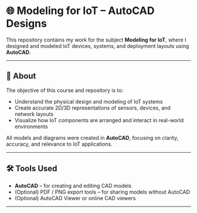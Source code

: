 # 🌐 Modeling for IoT – AutoCAD Designs

This repository contains my work for the subject **Modeling for IoT**, where I designed and modeled IoT devices, systems, and deployment layouts using **AutoCAD**.

---

## 📌 About

The objective of this course and repository is to:
- Understand the physical design and modeling of IoT systems
- Create accurate 2D/3D representations of sensors, devices, and network layouts
- Visualize how IoT components are arranged and interact in real-world environments

All models and diagrams were created in **AutoCAD**, focusing on clarity, accuracy, and relevance to IoT applications.

---

## 🛠️ Tools Used

- **AutoCAD** – for creating and editing CAD models
- (Optional) PDF / PNG export tools – for sharing models without AutoCAD
- (Optional) AutoCAD Viewer or online CAD viewers

---
